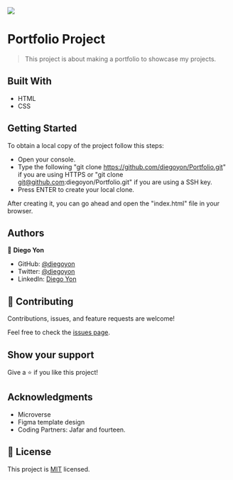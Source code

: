 ![](https://img.shields.io/badge/Microverse-blueviolet)

# Portfolio Project

> This project is about making a portfolio to showcase my projects.

## Built With

- HTML
- CSS

## Getting Started

To obtain a local copy of the project follow this steps:
- Open your console.
- Type the following "git clone https://github.com/diegoyon/Portfolio.git" if you are using HTTPS or "git clone git@github.com:diegoyon/Portfolio.git" if you are using a SSH key.
- Press ENTER to create your local clone.

After creating it, you can go ahead and open the "index.html" file in your browser.



## Authors

👤 **Diego Yon**

- GitHub: [@diegoyon](https://github.com/diegoyon)
- Twitter: [@diegoyon](https://twitter.com/diegoyon)
- LinkedIn: [Diego Yon](https://www.linkedin.com/in/diego-yon-9311aa41/)

## 🤝 Contributing

Contributions, issues, and feature requests are welcome!

Feel free to check the [issues page](../../issues/).

## Show your support

Give a ⭐️ if you like this project!

## Acknowledgments

- Microverse
- Figma template design
- Coding Partners: Jafar and fourteen.

## 📝 License

This project is [MIT](./MIT.md) licensed.
